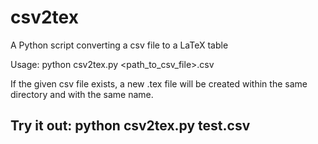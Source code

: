 # csv2tex
A Python script converting a csv file to a LaTeX table

Usage: python csv2tex.py <path_to_csv_file>.csv

If the given csv file exists, a new .tex file will be created within the same directory and with the same name.

## Try it out: python csv2tex.py test.csv
